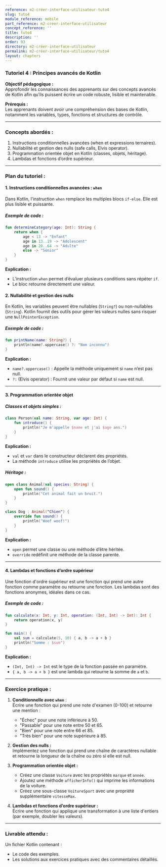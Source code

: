 ```yaml
---
reference: m2-créer-interface-utilisateur-tuto4
slug: tuto4
module_reference: mobile
part_reference: m2-créer-interface-utilisateur
concept_reference: ''
title: tuto4
description: ''
order: 93
directory: m2-créer-interface-utilisateur
permalink: m2-créer-interface-utilisateur/tuto4
layout: chapters
---
```


### **Tutoriel 4 : Principes avancés de Kotlin**  

**Objectif pédagogique :**  
Approfondir les connaissances des apprenants sur des concepts avancés de Kotlin afin qu’ils puissent écrire un code robuste, lisible et maintenable.

**Prérequis :**  
Les apprenants doivent avoir une compréhension des bases de Kotlin, notamment les variables, types, fonctions et structures de contrôle.

---

### **Concepts abordés :**  
1. Instructions conditionnelles avancées (when et expressions ternaires).  
2. Nullabilité et gestion des nulls (safe calls, Elvis operator).  
3. Programmation orientée objet en Kotlin (classes, objets, héritage).  
4. Lambdas et fonctions d’ordre supérieur.  

---

### **Plan du tutoriel :**  

#### **1. Instructions conditionnelles avancées : `when`**  

Dans Kotlin, l'instruction `when` remplace les multiples blocs `if-else`. Elle est plus lisible et puissante.  

##### **Exemple de code :**  
```kotlin
fun determineCategory(age: Int): String {
    return when {
        age < 13 -> "Enfant"
        age in 13..19 -> "Adolescent"
        age in 20..64 -> "Adulte"
        else -> "Sénior"
    }
}
```

**Explication :**  
- L’instruction `when` permet d’évaluer plusieurs conditions sans répéter `if`.  
- Le bloc retourne directement une valeur.

#### **2. Nullabilité et gestion des nulls**  

En Kotlin, les variables peuvent être nullables (`String?`) ou non-nullables (`String`). Kotlin fournit des outils pour gérer les valeurs nulles sans risquer une `NullPointerException`.  

##### **Exemple de code :**  
```kotlin
fun printName(name: String?) {
    println(name?.uppercase() ?: "Nom inconnu")
}
```

**Explication :**  
- `name?.uppercase()` : Appelle la méthode uniquement si `name` n’est pas null.  
- `?:` (Elvis operator) : Fournit une valeur par défaut si `name` est null.

---

#### **3. Programmation orientée objet**  

##### **Classes et objets simples :**  
```kotlin
class Person(val name: String, var age: Int) {
    fun introduce() {
        println("Je m'appelle $name et j'ai $age ans.")
    }
}
```

**Explication :**  
- `val` et `var` dans le constructeur déclarent des propriétés.  
- La méthode `introduce` utilise les propriétés de l’objet.  

##### **Héritage :**  
```kotlin
open class Animal(val species: String) {
    open fun sound() {
        println("Cet animal fait un bruit.")
    }
}

class Dog : Animal("Chien") {
    override fun sound() {
        println("Woof woof!")
    }
}
```

**Explication :**  
- `open` permet une classe ou une méthode d’être héritée.  
- `override` redéfinit une méthode de la classe parente.

---

#### **4. Lambdas et fonctions d’ordre supérieur**  

Une fonction d'ordre supérieur est une fonction qui prend une autre fonction comme paramètre ou retourne une fonction. Les lambdas sont des fonctions anonymes, idéales dans ce cas.  

##### **Exemple de code :**  
```kotlin
fun calculate(x: Int, y: Int, operation: (Int, Int) -> Int): Int {
    return operation(x, y)
}

fun main() {
    val sum = calculate(5, 10) { a, b -> a + b }
    println("Somme : $sum")
}
```

**Explication :**  
- `(Int, Int) -> Int` est le type de la fonction passée en paramètre.  
- `{ a, b -> a + b }` est une lambda qui retourne la somme de `a` et `b`.  

---

### **Exercice pratique :**  

1. **Conditionnelle avec `when`** :  
   Écrire une fonction qui prend une note d'examen (0-100) et retourne une mention :  
   - "Échec" pour une note inférieure à 50.  
   - "Passable" pour une note entre 50 et 65.  
   - "Bien" pour une note entre 66 et 85.  
   - "Très bien" pour une note supérieure à 85.  

2. **Gestion des nulls :**  
   Implémentez une fonction qui prend une chaîne de caractères nullable et retourne la longueur de la chaîne ou zéro si elle est null.  

3. **Programmation orientée objet :**  
   - Créez une classe `Voiture` avec les propriétés `marque` et `année`.  
   - Ajoutez une méthode `afficherInfo()` qui imprime les informations de la voiture.  
   - Créez une sous-classe `VoitureSport` avec une propriété supplémentaire `vitesseMax`.  

4. **Lambdas et fonctions d’ordre supérieur :**  
   Écrire une fonction qui applique une transformation à une liste d'entiers (par exemple, doubler les valeurs).  

---

### **Livrable attendu :**  
Un fichier Kotlin contenant :  
- Le code des exemples.  
- Les solutions aux exercices pratiques avec des commentaires détaillés.  